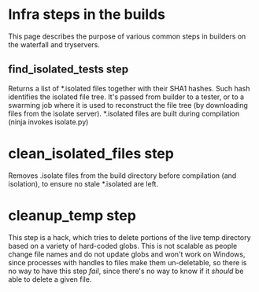 # Infra steps in the builds

This page describes the purpose of various common steps in builders on
the waterfall and tryservers.

## find_isolated_tests step

Returns a list of *.isolated files together with their SHA1 hashes. Such hash
identifies the isolated file tree. It's passed from builder to a tester, or to a
swarming job where it is used to reconstruct the file tree (by downloading files
from the isolate server). *.isolated files are built during compilation (ninja
invokes isolate.py)

# clean_isolated_files step

Removes .isolate files from the build directory before compilation (and
isolation), to ensure no stale *.isolated are left.

# cleanup_temp step

This step is a hack, which tries to delete portions of the live temp directory
based on a variety of hard-coded globs. This is not scalable as people change
file names and do not update globs and won't work on Windows, since processes
with handles to files make them un-deletable, so there is no way to have this
step *fail*, since there's no way to know if it *should* be able to delete a
given file.
